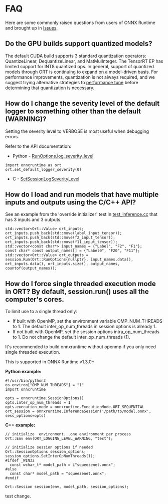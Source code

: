 # FAQ
Here are some commonly raised questions from users of ONNX Runtime and brought up in [Issues](https://github.com/microsoft/onnxruntime/issues).

## Do the GPU builds support quantized models?
The default CUDA build supports 3 standard quantization operators: QuantizeLinear, DequantizeLinear, and MatMulInteger. The TensorRT EP has limited support for INT8 quantized ops. In general, support of quantized models through ORT is continuing to expand on a model-driven basis. For performance improvements, quantization is not always required, and we suggest trying alternative strategies to [performance tune](./ONNX_Runtime_Perf_Tuning.md) before determining that quantization is necessary.

## How do I change the severity level of the default logger to something other than the default (WARNING)?
Setting the severity level to VERBOSE is most useful when debugging errors.

Refer to the API documentation:
* Python - [RunOptions.log_severity_level](https://microsoft.github.io/onnxruntime/python/api_summary.html#onnxruntime.RunOptions.log_severity_level)
```
import onnxruntime as ort
ort.set_default_logger_severity(0)
```
* C - [SetSessionLogSeverityLevel](./../include/onnxruntime/core/session/onnxruntime_c_api.h)

## How do I load and run models that have multiple inputs and outputs using the C/C++ API?
See an example from the 'override initializer' test in [test_inference.cc](./../onnxruntime/test/shared_lib/test_inference.cc) that has 3 inputs and 3 outputs.
```
std::vector<Ort::Value> ort_inputs;
ort_inputs.push_back(std::move(label_input_tensor));
ort_inputs.push_back(std::move(f2_input_tensor));
ort_inputs.push_back(std::move(f11_input_tensor));
std::vector<const char*> input_names = {"Label", "F2", "F1"};
const char* const output_names[] = {"Label0", "F20", "F11"};
std::vector<Ort::Value> ort_outputs = session.Run(Ort::RunOptions{nullptr}, input_names.data(),
ort_inputs.data(), ort_inputs.size(), output_names, countof(output_names));
```

## How do I force single threaded execution mode in ORT? By default, session.run() uses all the computer's cores.

To limit use to a single thread only:
* If built with OpenMP, set the environment variable OMP_NUM_THREADS to 1. The default inter_op_num_threads in session options is already 1.
* If not built with OpenMP, set the session options intra_op_num_threads to 1. Do not change the default inter_op_num_threads (1).

It's recommended to build onnxruntime without openmp if you only need single threaded execution.

This is supported in ONNX Runtime v1.3.0+

**Python example:**
```
#!/usr/bin/python3
os.environ["OMP_NUM_THREADS"] = "1"
import onnxruntime

opts = onnxruntime.SessionOptions()
opts.inter_op_num_threads = 1
opts.execution_mode = onnxruntime.ExecutionMode.ORT_SEQUENTIAL
ort_session = onnxruntime.InferenceSession('/path/to/model.onnx', sess_options=opts)
```

**C++ example:**
```
// initialize  environment...one environment per process
Ort::Env env(ORT_LOGGING_LEVEL_WARNING, "test");

// initialize session options if needed
Ort::SessionOptions session_options;
session_options.SetInterOpNumThreads(1);
#ifdef _WIN32
  const wchar_t* model_path = L"squeezenet.onnx";
#else
  const char* model_path = "squeezenet.onnx";
#endif

Ort::Session session(env, model_path, session_options);
```

test change.
